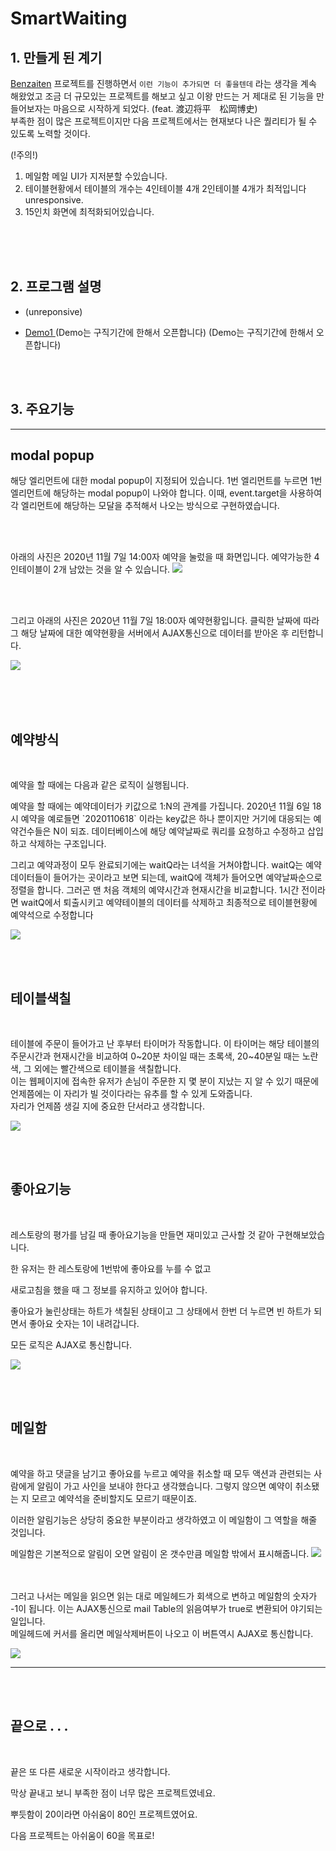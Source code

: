 # SmartWaiting

## 1. 만들게 된 계기
<span> [Benzaiten](https://github.com/Nanzini/Benzaiten) 프로젝트를 진행하면서 `이런 기능이 추가되면 더 좋을텐데` 라는 생각을 계속 해왔었고 조금 더 규모있는 프로젝트를 해보고 싶고 이왕 만드는 거 제대로 된 기능을 만들어보자는 마음으로 시작하게 되었다. (feat. 渡辺将平　松岡博史)
<br>
부족한 점이 많은 프로젝트이지만 다음 프로젝트에서는 현재보다 나은 퀄리티가 될 수 있도록 노력할 것이다. <br>

(!주의!) <br>
1. 메일함 메일 UI가 지저분할 수있습니다. <br>
2. 테이블현황에서 테이블의 개수는  4인테이블 4개 2인테이블 4개가 최적입니다 unresponsive. <br>
3. 15인치 화면에 최적화되어있습니다.
<br>
<br><br>


## 2. 프로그램 설명

* (unreponsive)
  

* [Demo1 ](http://180.92.112.23:8080) (Demo는 구직기간에 한해서 오픈합니다)
 (Demo는 구직기간에 한해서 오픈합니다)


<br><Br>

## 3. 주요기능

---

 ##   modal popup
<p> 해당 엘리먼트에 대한 modal popup이 지정되어 있습니다. 1번 엘리먼트를 누르면 1번 엘리먼트에 해당하는 modal popup이 나와야 합니다. 이때, event.target을 사용하여 각 엘리먼트에 해당하는 모달을 추적해서 나오는 방식으로 구현하였습니다.

<br><Br>

아래의 사진은 2020년 11월 7일 14:00자 예약을 눌렀을 때 화면입니다.
예약가능한 4인테이블이 2개 남았는 것을 알 수 있습니다.
![](14.PNG)

<br><Br>

<p>그리고 아래의 사진은 2020년 11월 7일 18:00자 예약현황입니다.
클릭한 날짜에 따라 그 해당 날짜에 대한 예약현황을 서버에서 AJAX통신으로 데이터를 받아온 후 리턴합니다.

![](19.PNG)

<br><br><br>

 ## 예약방식
 <br>
<p>예약을 할 때에는 다음과 같은 로직이 실행됩니다.
<p>예약을 할 때에는 예약데이터가 키값으로 1:N의 관계를 가집니다. 2020년 11월 6일 18시 예약을 예로들면 `2020110618` 이라는 key값은 하나 뿐이지만 거기에 대응되는 예약건수들은 N이 되죠. 데이터베이스에 해당 예약날짜로 쿼리를 요청하고 수정하고 삽입하고 삭제하는 구조입니다.

<p>그리고 예약과정이 모두 완료되기에는 waitQ라는 녀석을 거쳐야합니다. waitQ는 예약데이터들이 들어가는 곳이라고 보면 되는데, waitQ에 객체가 들어오면 예약날짜순으로 정렬을 합니다. 그러곤 맨 처음 객체의 예약시간과 현재시간을 비교합니다. 1시간 전이라면 waitQ에서 퇴출시키고 예약테이블의 데이터를 삭제하고 최종적으로 테이블현황에 예약석으로 수정합니다

![](예약.PNG)

<br><br>

 ##  테이블색칠
 <br>
 <p>테이블에 주문이 들어가고 난 후부터 타이머가 작동합니다. 이 타이머는 해당 테이블의 주문시간과 현재시간을 비교하여 0~20분 차이일 때는 초록색, 20~40분일 때는 노란색, 그 외에는 빨간색으로 테이블을 색칠합니다. <br>
 이는 웹페이지에 접속한 유저가 손님이 주문한 지 몇 분이 지났는 지 알 수 있기 때문에 언제쯤에는 이 자리가 빌 것이다라는 유추를 할 수 있게 도와줍니다. <br>
 자리가 언제쯤 생길 지에 중요한 단서라고 생각합니다. <br>

 ![](table.PNG)


 <br><br>

 ## 좋아요기능
 <br>
 <p>레스토랑의 평가를 남길 때 좋아요기능을 만들면 재미있고 근사할 것 같아 구현해보았습니다. 
 <p>한 유저는 한 레스토랑에 1번밖에 좋아요를 누를 수 없고 
 <p>새로고침을 했을 때 그 정보를 유지하고 있어야 합니다. 
 <p>좋아요가 눌린상태는 하트가 색칠된 상태이고 그 상태에서 한번 더 누르면 빈 하트가 되면서 좋아요 숫자는 1이 내려갑니다.

 <p> 모든 로직은 AJAX로 통신합니다.

 ![](좋아요.PNG)


 <br><br>

 ## 메일함
 <br>
 <p>예약을 하고 댓글을 남기고 좋아요를 누르고 예약을 취소할 때 모두 액션과 관련되는 사람에게 알림이 가고 사인을 보내야 한다고 생각했습니다. 그렇지 않으면 예약이 취소됐는 지 모르고 예약석을 준비할지도 모르기 때문이죠. <p>이러한 알림기능은 상당히 중요한 부분이라고 생각하였고 이 메일함이 그 역할을 해줄 것입니다.<br>

메일함은 기본적으로 알림이 오면 알림이 온 갯수만큼 메일함 밖에서 표시해줍니다.
 ![](메일.PNG)

 <br><br>
그러고 나서는 메일을 읽으면 읽는 대로 메일헤드가 회색으로 변하고 메일함의 숫자가 -1이 됩니다. 이는 AJAX통신으로 mail Table의 읽음여부가 true로 변환되어 야기되는 일입니다.
<br>
메일헤드에 커서를 올리면 메일삭제버튼이 나오고 이 버튼역시 AJAX로 통신합니다.

 ![](메일상세.PNG)


---

<br><br>

## 끝으로 . . .

<br>
<p>끝은 또 다른 새로운 시작이라고 생각합니다.
<p>막상 끝내고 보니 부족한 점이 너무 많은 프로젝트였네요.
<p>뿌듯함이 20이라면 아쉬움이 80인 프로젝트였어요.
<p>다음 프로젝트는 아쉬움이 60을 목표로!
